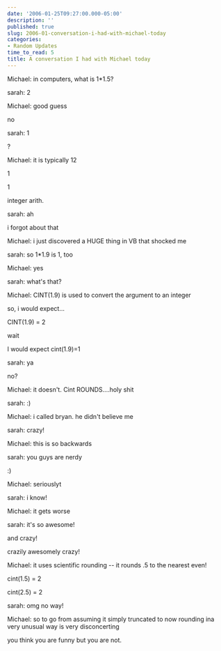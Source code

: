 ```yaml
---
date: '2006-01-25T09:27:00.000-05:00'
description: ''
published: true
slug: 2006-01-conversation-i-had-with-michael-today
categories:
- Random Updates
time_to_read: 5
title: A conversation I had with Michael today
---
```


Michael: in computers, what is 1*1.5?

sarah: 2

Michael: good guess

no

sarah: 1

?

Michael: it is typically 12

1

1

integer arith.

sarah: ah

i forgot about that

Michael: i just discovered a HUGE thing in VB that shocked me

sarah: so 1*1.9 is 1, too

Michael: yes

sarah: what's that?

Michael: CINT(1.9) is used to convert the argument to an integer

so, i would expect...

CINT(1.9) = 2

wait

I would expect cint(1.9)=1

sarah: ya

no?

Michael: it doesn't. Cint ROUNDS....holy shit

sarah: :)

Michael: i called bryan. he didn't believe me

sarah: crazy!

Michael: this is so backwards

sarah: you guys are nerdy

:)

Michael: seriouslyt

sarah: i know!

Michael: it gets worse

sarah: it's so awesome!

and crazy!

crazily awesomely crazy!

Michael: it uses scientific rounding -- it rounds .5 to the nearest even!

cint(1.5) = 2

cint(2.5) = 2

sarah: omg no way!

Michael: so to go from assuming it simply truncated to now rounding ina very unusual way is very disconcerting

you think you are funny but you are not.